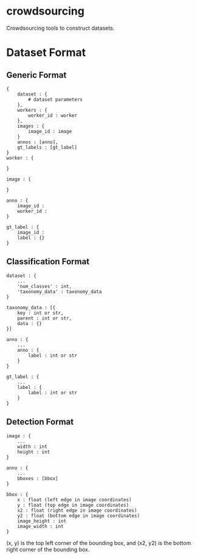 # crowdsourcing
Crowdsourcing tools to construct datasets.

# Dataset Format

## Generic Format
```
{
    dataset : {
        # dataset parameters
    },
    workers : {
        worker_id : worker
    },
    images : {
        image_id : image
    }
    annos : [anno],
    gt_labels : [gt_label]
}
worker : {
    
}

image : {

}

anno : {
    image_id :
    worker_id :
}

gt_label : {
    image_id :
    label : {}
}
```

## Classification Format

```
dataset : {
    ...
    'num_classes' : int,
    'taxonomy_data' : taxonomy_data
}

taxonomy_data : [{
    key : int or str,
    parent : int or str,
    data : {}
}]

anno : {
    ...
    anno : {
        label : int or str
    }
}

gt_label : {
    ...
    label : {
        label : int or str
    }
}
```

## Detection Format
```
image : {
    ...
    width : int
    height : int
}

anno : {
    ...
    bboxes : [bbox]
}

bbox : {
    x : float (left edge in image coordinates)
    y : float (top edge in image coordinates)
    x2 : float (right edge in image coordinates)
    y2 : float (bottom edge in image coordinates)
    image_height : int
    image_width : int
}
```
(x, y) is the top left corner of the bounding box, and (x2, y2) is the bottom right corner of the bounding box.
